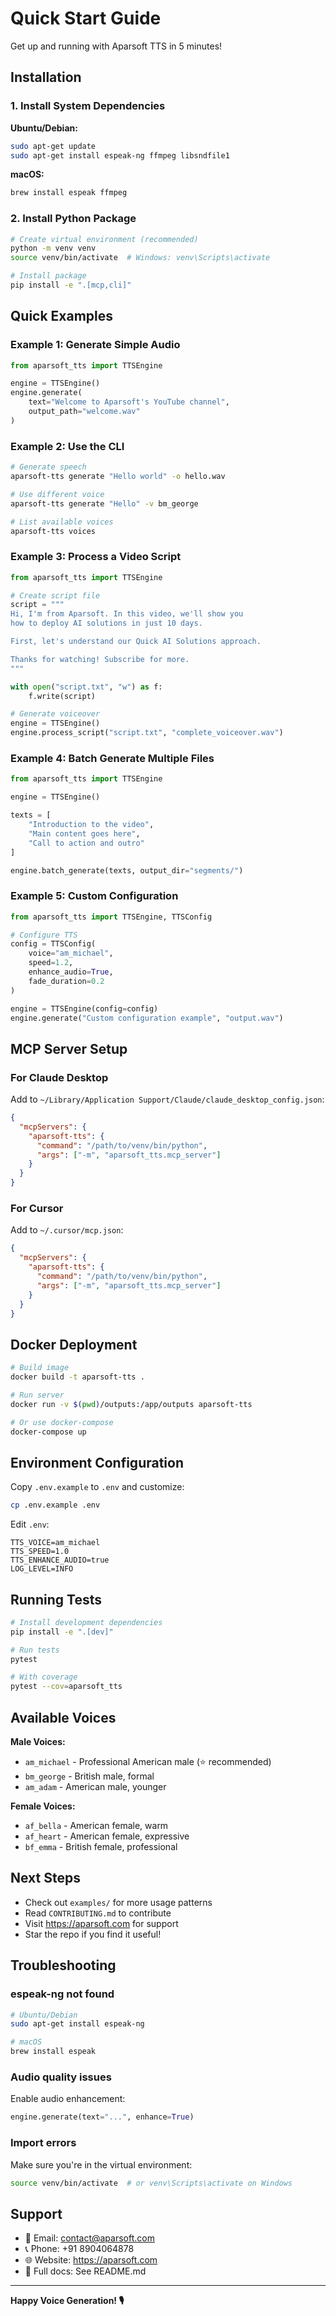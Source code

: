 # Quick Start Guide

Get up and running with Aparsoft TTS in 5 minutes!

## Installation

### 1. Install System Dependencies

**Ubuntu/Debian:**
```bash
sudo apt-get update
sudo apt-get install espeak-ng ffmpeg libsndfile1
```

**macOS:**
```bash
brew install espeak ffmpeg
```

### 2. Install Python Package

```bash
# Create virtual environment (recommended)
python -m venv venv
source venv/bin/activate  # Windows: venv\Scripts\activate

# Install package
pip install -e ".[mcp,cli]"
```

## Quick Examples

### Example 1: Generate Simple Audio

```python
from aparsoft_tts import TTSEngine

engine = TTSEngine()
engine.generate(
    text="Welcome to Aparsoft's YouTube channel",
    output_path="welcome.wav"
)
```

### Example 2: Use the CLI

```bash
# Generate speech
aparsoft-tts generate "Hello world" -o hello.wav

# Use different voice
aparsoft-tts generate "Hello" -v bm_george

# List available voices
aparsoft-tts voices
```

### Example 3: Process a Video Script

```python
from aparsoft_tts import TTSEngine

# Create script file
script = """
Hi, I'm from Aparsoft. In this video, we'll show you
how to deploy AI solutions in just 10 days.

First, let's understand our Quick AI Solutions approach.

Thanks for watching! Subscribe for more.
"""

with open("script.txt", "w") as f:
    f.write(script)

# Generate voiceover
engine = TTSEngine()
engine.process_script("script.txt", "complete_voiceover.wav")
```

### Example 4: Batch Generate Multiple Files

```python
from aparsoft_tts import TTSEngine

engine = TTSEngine()

texts = [
    "Introduction to the video",
    "Main content goes here",
    "Call to action and outro"
]

engine.batch_generate(texts, output_dir="segments/")
```

### Example 5: Custom Configuration

```python
from aparsoft_tts import TTSEngine, TTSConfig

# Configure TTS
config = TTSConfig(
    voice="am_michael",
    speed=1.2,
    enhance_audio=True,
    fade_duration=0.2
)

engine = TTSEngine(config=config)
engine.generate("Custom configuration example", "output.wav")
```

## MCP Server Setup

### For Claude Desktop

Add to `~/Library/Application Support/Claude/claude_desktop_config.json`:

```json
{
  "mcpServers": {
    "aparsoft-tts": {
      "command": "/path/to/venv/bin/python",
      "args": ["-m", "aparsoft_tts.mcp_server"]
    }
  }
}
```

### For Cursor

Add to `~/.cursor/mcp.json`:

```json
{
  "mcpServers": {
    "aparsoft-tts": {
      "command": "/path/to/venv/bin/python",
      "args": ["-m", "aparsoft_tts.mcp_server"]
    }
  }
}
```

## Docker Deployment

```bash
# Build image
docker build -t aparsoft-tts .

# Run server
docker run -v $(pwd)/outputs:/app/outputs aparsoft-tts

# Or use docker-compose
docker-compose up
```

## Environment Configuration

Copy `.env.example` to `.env` and customize:

```bash
cp .env.example .env
```

Edit `.env`:
```env
TTS_VOICE=am_michael
TTS_SPEED=1.0
TTS_ENHANCE_AUDIO=true
LOG_LEVEL=INFO
```

## Running Tests

```bash
# Install development dependencies
pip install -e ".[dev]"

# Run tests
pytest

# With coverage
pytest --cov=aparsoft_tts
```

## Available Voices

**Male Voices:**
- `am_michael` - Professional American male (⭐ recommended)
- `bm_george` - British male, formal
- `am_adam` - American male, younger

**Female Voices:**
- `af_bella` - American female, warm
- `af_heart` - American female, expressive
- `bf_emma` - British female, professional

## Next Steps

- Check out `examples/` for more usage patterns
- Read `CONTRIBUTING.md` to contribute
- Visit https://aparsoft.com for support
- Star the repo if you find it useful!

## Troubleshooting

### espeak-ng not found
```bash
# Ubuntu/Debian
sudo apt-get install espeak-ng

# macOS
brew install espeak
```

### Audio quality issues
Enable audio enhancement:
```python
engine.generate(text="...", enhance=True)
```

### Import errors
Make sure you're in the virtual environment:
```bash
source venv/bin/activate  # or venv\Scripts\activate on Windows
```

## Support

- 📧 Email: contact@aparsoft.com
- 📞 Phone: +91 8904064878
- 🌐 Website: https://aparsoft.com
- 📖 Full docs: See README.md

---

**Happy Voice Generation! 🎙️**
